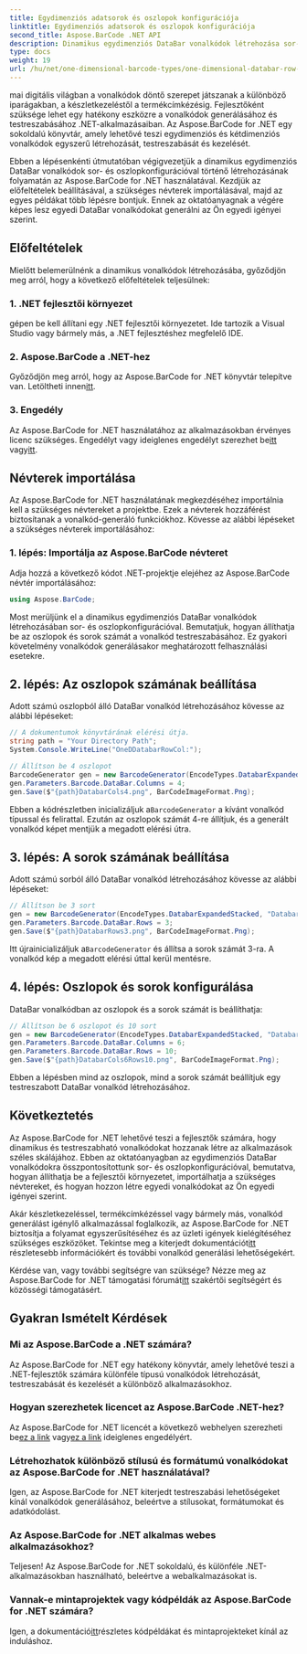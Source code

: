 ```yaml
---
title: Egydimenziós adatsorok és oszlopok konfigurációja
linktitle: Egydimenziós adatsorok és oszlopok konfigurációja
second_title: Aspose.BarCode .NET API
description: Dinamikus egydimenziós DataBar vonalkódok létrehozása sor- és oszlopkonfigurációval a .NET-ben az Aspose.BarCode for .NET használatával. A testreszabás egyszerű!
type: docs
weight: 19
url: /hu/net/one-dimensional-barcode-types/one-dimensional-databar-row-column-configuration/
---
```


mai digitális világban a vonalkódok döntő szerepet játszanak a különböző iparágakban, a készletkezeléstől a termékcímkézésig. Fejlesztőként szüksége lehet egy hatékony eszközre a vonalkódok generálásához és testreszabásához .NET-alkalmazásaiban. Az Aspose.BarCode for .NET egy sokoldalú könyvtár, amely lehetővé teszi egydimenziós és kétdimenziós vonalkódok egyszerű létrehozását, testreszabását és kezelését.

Ebben a lépésenkénti útmutatóban végigvezetjük a dinamikus egydimenziós DataBar vonalkódok sor- és oszlopkonfigurációval történő létrehozásának folyamatán az Aspose.BarCode for .NET használatával. Kezdjük az előfeltételek beállításával, a szükséges névterek importálásával, majd az egyes példákat több lépésre bontjuk. Ennek az oktatóanyagnak a végére képes lesz egyedi DataBar vonalkódokat generálni az Ön egyedi igényei szerint.

## Előfeltételek

Mielőtt belemerülnénk a dinamikus vonalkódok létrehozásába, győződjön meg arról, hogy a következő előfeltételek teljesülnek:

### 1. .NET fejlesztői környezet

gépen be kell állítani egy .NET fejlesztői környezetet. Ide tartozik a Visual Studio vagy bármely más, a .NET fejlesztéshez megfelelő IDE.

### 2. Aspose.BarCode a .NET-hez

 Győződjön meg arról, hogy az Aspose.BarCode for .NET könyvtár telepítve van. Letöltheti innen[itt](https://releases.aspose.com/barcode/net/).

### 3. Engedély

 Az Aspose.BarCode for .NET használatához az alkalmazásokban érvényes licenc szükséges. Engedélyt vagy ideiglenes engedélyt szerezhet be[itt](https://purchase.aspose.com/buy) vagy[itt](https://purchase.aspose.com/temporary-license/).

## Névterek importálása

Az Aspose.BarCode for .NET használatának megkezdéséhez importálnia kell a szükséges névtereket a projektbe. Ezek a névterek hozzáférést biztosítanak a vonalkód-generáló funkciókhoz. Kövesse az alábbi lépéseket a szükséges névterek importálásához:

### 1. lépés: Importálja az Aspose.BarCode névteret

Adja hozzá a következő kódot .NET-projektje elejéhez az Aspose.BarCode névtér importálásához:

```csharp
using Aspose.BarCode;
```

Most merüljünk el a dinamikus egydimenziós DataBar vonalkódok létrehozásában sor- és oszlopkonfigurációval. Bemutatjuk, hogyan állíthatja be az oszlopok és sorok számát a vonalkód testreszabásához. Ez gyakori követelmény vonalkódok generálásakor meghatározott felhasználási esetekre.

## 2. lépés: Az oszlopok számának beállítása

Adott számú oszlopból álló DataBar vonalkód létrehozásához kövesse az alábbi lépéseket:

```csharp
// A dokumentumok könyvtárának elérési útja.
string path = "Your Directory Path";
System.Console.WriteLine("OneDDatabarRowCol:");

// Állítson be 4 oszlopot
BarcodeGenerator gen = new BarcodeGenerator(EncodeTypes.DatabarExpandedStacked, "Databar Expanded Stacked long");
gen.Parameters.Barcode.DataBar.Columns = 4;
gen.Save($"{path}DatabarCols4.png", BarCodeImageFormat.Png);
```

 Ebben a kódrészletben inicializáljuk a`BarcodeGenerator` a kívánt vonalkód típussal és felirattal. Ezután az oszlopok számát 4-re állítjuk, és a generált vonalkód képet mentjük a megadott elérési útra.

## 3. lépés: A sorok számának beállítása

Adott számú sorból álló DataBar vonalkód létrehozásához kövesse az alábbi lépéseket:

```csharp
// Állítson be 3 sort
gen = new BarcodeGenerator(EncodeTypes.DatabarExpandedStacked, "Databar Expanded Stacked long");
gen.Parameters.Barcode.DataBar.Rows = 3;
gen.Save($"{path}DatabarRows3.png", BarCodeImageFormat.Png);
```

 Itt újrainicializáljuk a`BarcodeGenerator` és állítsa a sorok számát 3-ra. A vonalkód kép a megadott elérési úttal kerül mentésre.

## 4. lépés: Oszlopok és sorok konfigurálása

DataBar vonalkódban az oszlopok és a sorok számát is beállíthatja:

```csharp
// Állítson be 6 oszlopot és 10 sort
gen = new BarcodeGenerator(EncodeTypes.DatabarExpandedStacked, "Databar Expanded Stacked long");
gen.Parameters.Barcode.DataBar.Columns = 6;
gen.Parameters.Barcode.DataBar.Rows = 10;
gen.Save($"{path}DatabarCols6Rows10.png", BarCodeImageFormat.Png);
```

Ebben a lépésben mind az oszlopok, mind a sorok számát beállítjuk egy testreszabott DataBar vonalkód létrehozásához.

## Következtetés

Az Aspose.BarCode for .NET lehetővé teszi a fejlesztők számára, hogy dinamikus és testreszabható vonalkódokat hozzanak létre az alkalmazások széles skálájához. Ebben az oktatóanyagban az egydimenziós DataBar vonalkódokra összpontosítottunk sor- és oszlopkonfigurációval, bemutatva, hogyan állíthatja be a fejlesztői környezetet, importálhatja a szükséges névtereket, és hogyan hozzon létre egyedi vonalkódokat az Ön egyedi igényei szerint.

 Akár készletkezeléssel, termékcímkézéssel vagy bármely más, vonalkód generálást igénylő alkalmazással foglalkozik, az Aspose.BarCode for .NET biztosítja a folyamat egyszerűsítéséhez és az üzleti igények kielégítéséhez szükséges eszközöket. Tekintse meg a kiterjedt dokumentációt[itt](https://reference.aspose.com/barcode/net/) részletesebb információkért és további vonalkód generálási lehetőségekért.

Kérdése van, vagy további segítségre van szüksége? Nézze meg az Aspose.BarCode for .NET támogatási fórumát[itt](https://forum.aspose.com/c/barcode/13) szakértői segítségért és közösségi támogatásért.

## Gyakran Ismételt Kérdések

### Mi az Aspose.BarCode a .NET számára?
Az Aspose.BarCode for .NET egy hatékony könyvtár, amely lehetővé teszi a .NET-fejlesztők számára különféle típusú vonalkódok létrehozását, testreszabását és kezelését a különböző alkalmazásokhoz.

### Hogyan szerezhetek licencet az Aspose.BarCode .NET-hez?
 Az Aspose.BarCode for .NET licencét a következő webhelyen szerezheti be[ez a link](https://purchase.aspose.com/buy) vagy[ez a link](https://purchase.aspose.com/temporary-license/) ideiglenes engedélyért.

### Létrehozhatok különböző stílusú és formátumú vonalkódokat az Aspose.BarCode for .NET használatával?
Igen, az Aspose.BarCode for .NET kiterjedt testreszabási lehetőségeket kínál vonalkódok generálásához, beleértve a stílusokat, formátumokat és adatkódolást.

### Az Aspose.BarCode for .NET alkalmas webes alkalmazásokhoz?
Teljesen! Az Aspose.BarCode for .NET sokoldalú, és különféle .NET-alkalmazásokban használható, beleértve a webalkalmazásokat is.

### Vannak-e mintaprojektek vagy kódpéldák az Aspose.BarCode for .NET számára?
 Igen, a dokumentáció[itt](https://reference.aspose.com/barcode/net/)részletes kódpéldákat és mintaprojekteket kínál az induláshoz.



